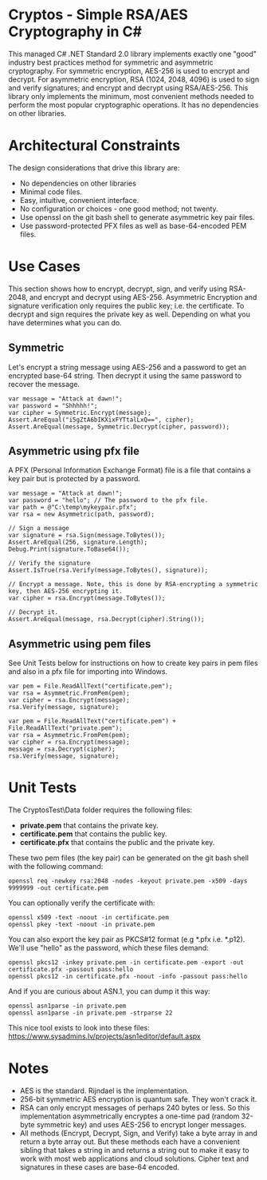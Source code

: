 # Cryptos - Simple RSA/AES Cryptography in C#
This managed C# .NET Standard 2.0 library implements exactly one "good" industry best practices method for symmetric and asymmetric cryptography.
For symmetric encryption, AES-256 is used to encrypt and decrypt.
For asymmetric encryption, RSA (1024, 2048, 4096) is used to sign and verify signatures; 
and encrypt and decrypt using RSA/AES-256.
This library only implements the minimum, most convenient methods
needed to perform the most popular cryptographic operations. It has no dependencies on other libraries.

# Architectural Constraints
The design considerations that drive this library are:
* No dependencies on other libraries
* Minimal code files.
* Easy, intuitive, convenient interface.
* No configuration or choices - one good method; not twenty.
* Use openssl on the git bash shell to generate asymmetric key pair files.
* Use password-protected PFX files as well as base-64-encoded PEM files.

# Use Cases
This section shows how to encrypt, decrypt, sign, and verify 
using RSA-2048, and encrypt and decrypt using AES-256. 
Asymmetric Encryption and signature verification only requires 
the public key; i.e. the certificate. To decrypt and sign requires
the private key as well. Depending on what you have determines what 
you can do.

## Symmetric
Let's encrypt a string message using AES-256 and a password to get an encrypted
base-64 string. Then decrypt it using the same password to recover 
the message.
```
var message = "Attack at dawn!";
var password = "Shhhhh!";
var cipher = Symmetric.Encrypt(message);
Assert.AreEqual("i5gZtA6bIKXixFYTtalLxQ==", cipher);
Assert.AreEqual(message, Symmetric.Decrypt(cipher, password));
```

## Asymmetric using pfx file
A PFX (Personal Information Exchange Format) file is a file that contains a key pair but is protected
by a password.

```
var message = "Attack at dawn!";
var password = "hello"; // The password to the pfx file.
var path = @"C:\temp\mykeypair.pfx";
var rsa = new Asymmetric(path, password);

// Sign a message
var signature = rsa.Sign(message.ToBytes());
Assert.AreEqual(256, signature.Length);
Debug.Print(signature.ToBase64());

// Verify the signature
Assert.IsTrue(rsa.Verify(message.ToBytes(), signature));

// Encrypt a message. Note, this is done by RSA-encrypting a symmetric key, then AES-256 encrypting it.
var cipher = rsa.Encrypt(message.ToBytes());

// Decrypt it.
Assert.AreEqual(message, rsa.Decrypt(cipher).String());
```

## Asymmetric using pem files
See Unit Tests below for instructions on how to create key pairs in
pem files and also in a pfx file for importing into Windows. 
```
var pem = File.ReadAllText("certificate.pem");
var rsa = Asymmetric.FromPem(pem);
var cipher = rsa.Encrypt(message);
rsa.Verify(message, signature);
```

```
var pem = File.ReadAllText("certificate.pem") + File.ReadAllText("private.pem");
var rsa = Asymmetric.FromPem(pem);
var cipher = rsa.Encrypt(message);
message = rsa.Decrypt(cipher);
rsa.Verify(message, signature);

```

# Unit Tests
The CryptosTest\Data folder requires the following files:
* **private.pem** that contains the private key.
* **certificate.pem** that contains the public key.
* **certificate.pfx** that contains the public and the private key.

These two pem files (the key pair) can be generated on the git bash shell with the following command:
```
openssl req -newkey rsa:2048 -nodes -keyout private.pem -x509 -days 9999999 -out certificate.pem
```

You can optionally verify the certificate with:
```
openssl x509 -text -noout -in certificate.pem
openssl pkey -text -noout -in private.pem
```

You can also export the key pair as PKCS#12 format (e.g *.pfx i.e. *.p12). We'll use "hello" as the password, which these files demand:
```
openssl pkcs12 -inkey private.pem -in certificate.pem -export -out certificate.pfx -passout pass:hello
openssl pkcs12 -in certificate.pfx -noout -info -passout pass:hello
```
And if you are curious about ASN.1, you can dump it this way:
```
openssl asn1parse -in private.pem
openssl asn1parse -in private.pem -strparse 22
```

This nice tool exists to look into these files: https://www.sysadmins.lv/projects/asn1editor/default.aspx

# Notes
* AES is the standard. Rijndael is the implementation. 
* 256-bit symmetric AES encryption is quantum safe. They won't crack it.
* RSA can only encrypt messages of perhaps 240 bytes or less. So this implementation asymmetrically encryptes a
one-time pad (random 32-byte symmetric key) and uses AES-256 to encrypt longer messages.
* All methods (Encrypt, Decrypt, Sign, and Verify) take a byte array in and return a byte array out. 
But these methods each have a convenient sibling that takes a string in and returns a string out to make 
it easy to work with most web applications and cloud solutions. 
Cipher text and signatures in these cases are base-64 encoded.
